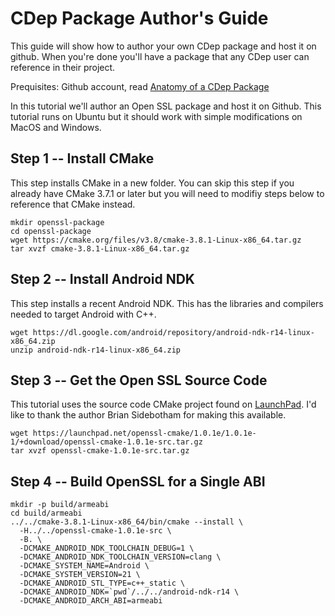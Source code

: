 # CDep Package Author's Guide
This guide will show how to author your own CDep package and host it on github. When you're done you'll have a package that any CDep user can reference in their project.

Prequisites: Github account, read [Anatomy of a CDep Package](https://github.com/google/cdep/blob/master/doc/anatomy.md)

In this tutorial we'll author an Open SSL package and host it on Github. This tutorial runs on Ubuntu but it should work with simple modifications on MacOS and Windows.

## Step 1 -- Install CMake
This step installs CMake in a new folder. You can skip this step if you already have CMake 3.7.1 or later but you will need to modifiy steps below to reference that CMake instead.
```
mkdir openssl-package
cd openssl-package
wget https://cmake.org/files/v3.8/cmake-3.8.1-Linux-x86_64.tar.gz
tar xvzf cmake-3.8.1-Linux-x86_64.tar.gz
```

## Step 2 -- Install Android NDK
This step installs a recent Android NDK. This has the libraries and compilers needed to target Android with C++.
```
wget https://dl.google.com/android/repository/android-ndk-r14-linux-x86_64.zip
unzip android-ndk-r14-linux-x86_64.zip 
```

## Step 3 -- Get the Open SSL Source Code
This tutorial uses the source code CMake project found on [LaunchPad](https://launchpad.net/openssl-cmake/1.0.1e/1.0.1e-1). I'd like to thank the author Brian Sidebotham for making this available.
```
wget https://launchpad.net/openssl-cmake/1.0.1e/1.0.1e-1/+download/openssl-cmake-1.0.1e-src.tar.gz
tar xvzf openssl-cmake-1.0.1e-src.tar.gz
```

## Step 4 -- Build OpenSSL for a Single ABI
```
mkdir -p build/armeabi
cd build/armeabi
../../cmake-3.8.1-Linux-x86_64/bin/cmake --install \
  -H../../openssl-cmake-1.0.1e-src \
  -B. \
  -DCMAKE_ANDROID_NDK_TOOLCHAIN_DEBUG=1 \
  -DCMAKE_ANDROID_NDK_TOOLCHAIN_VERSION=clang \
  -DCMAKE_SYSTEM_NAME=Android \
  -DCMAKE_SYSTEM_VERSION=21 \
  -DCMAKE_ANDROID_STL_TYPE=c++_static \
  -DCMAKE_ANDROID_NDK=`pwd`/../../android-ndk-r14 \
  -DCMAKE_ANDROID_ARCH_ABI=armeabi
```

